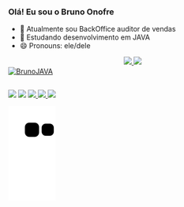 ### Olá! Eu sou o Bruno Onofre 



- 🔭 Atualmente sou BackOffice auditor de vendas
- 🌱 Estudando desenvolvimento em JAVA 
- 😄 Pronouns: ele/dele

<div align="center">
  <a href="https://github.com/brunoonofre64">
  <img height="180em" src="https://github-readme-stats.vercel.app/api?username=brunoonofre64&show_icons=true&theme=midnight-purple&include_all_commits=true&count_private=true"/>
  <img height="180em" src="https://github-readme-stats.vercel.app/api/top-langs/?username=brunoonofre64&layout=compact&langs_count=7&theme=midnight-purple"/>
</div>
 <img align="center" alt="BrunoJAVA" height="50" width="60" src="https://cdn.jsdelivr.net/gh/devicons/devicon/icons/java/java-original-wordmark.svg">

##

<div> 
  <a href = "mailto:brunoonofre64@gmail.com"><img src="https://img.shields.io/badge/Gmail-D14836?style=for-the-badge&logo=gmail&logoColor=white" target="_blank"></a>
  <a href="https://www.linkedin.com/in/bruno-onofre-a9abb6103/" target="_blank"><img src="https://img.shields.io/badge/-LinkedIn-%230077B5?style=for-the-badge&logo=linkedin&logoColor=white" target="_blank"></a>
<a href = "https://api.whatsapp.com/send?phone=5548996307781"><img src="https://img.shields.io/badge/WhatsApp-25D366?style=for-the-badge&logo=whatsapp&logoColor=white">
<a href = "https://t.me/brunoonofre64"><img src="https://img.shields.io/badge/Telegram-2CA5E0?style=for-the-badge&logo=telegram&logoColor=white">
<a href = "https://open.spotify.com/user/sb9eoukygj6enwoo7hbkayxko"><img src="https://img.shields.io/badge/Spotify-1ED760?&style=for-the-badge&logo=spotify&logoColor=white">

 ![Snake animation](https://github.com/rafaballerini/rafaballerini/blob/output/github-contribution-grid-snake.svg)
 
</div>


